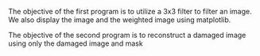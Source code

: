 The objective of the first program is to utilize a 3x3 filter to filter an image. We also display the image and the weighted image using matplotlib.

The objective of the second program is to reconstruct a damaged image using only the damaged image and mask
